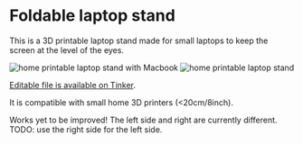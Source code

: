 # Foldable laptop stand

This is a 3D printable laptop stand made for small laptops to keep the screen at the level of the eyes.

![home printable laptop stand with Macbook](https://pbs.twimg.com/media/DcJbj9OW4AAONZ1.jpg)
![home printable laptop stand](https://pbs.twimg.com/media/DcJbj9GWsAA_Syk.jpg)

[Editable file is available on Tinker](https://www.tinkercad.com/things/dxNNuTGONvw/editv2).

It is compatible with small home 3D printers (<20cm/8inch).

Works yet to be improved!
The left side and right are currently different. TODO: use the right side for the left side.
